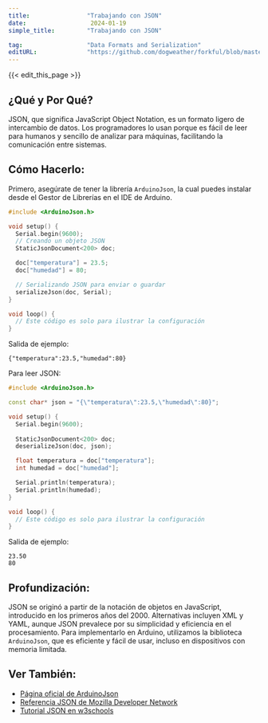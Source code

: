 ```yaml
---
title:                "Trabajando con JSON"
date:                  2024-01-19
simple_title:         "Trabajando con JSON"

tag:                  "Data Formats and Serialization"
editURL:              "https://github.com/dogweather/forkful/blob/master/content/es/arduino/working-with-json.md"
---
```


{{< edit_this_page >}}

## ¿Qué y Por Qué?

JSON, que significa JavaScript Object Notation, es un formato ligero de intercambio de datos. Los programadores lo usan porque es fácil de leer para humanos y sencillo de analizar para máquinas, facilitando la comunicación entre sistemas.

## Cómo Hacerlo:

Primero, asegúrate de tener la librería `ArduinoJson`, la cual puedes instalar desde el Gestor de Librerías en el IDE de Arduino.

```c++
#include <ArduinoJson.h>

void setup() {
  Serial.begin(9600);
  // Creando un objeto JSON
  StaticJsonDocument<200> doc;

  doc["temperatura"] = 23.5;
  doc["humedad"] = 80;

  // Serializando JSON para enviar o guardar
  serializeJson(doc, Serial);
}

void loop() {
  // Este código es solo para ilustrar la configuración
}
```
Salida de ejemplo:
```
{"temperatura":23.5,"humedad":80}
```

Para leer JSON:
```c++
#include <ArduinoJson.h>

const char* json = "{\"temperatura\":23.5,\"humedad\":80}";

void setup() {
  Serial.begin(9600);
  
  StaticJsonDocument<200> doc;
  deserializeJson(doc, json);

  float temperatura = doc["temperatura"];
  int humedad = doc["humedad"];

  Serial.println(temperatura);
  Serial.println(humedad);
}

void loop() {
  // Este código es solo para ilustrar la configuración
}
```
Salida de ejemplo:
```
23.50
80
```

## Profundización:

JSON se originó a partir de la notación de objetos en JavaScript, introducido en los primeros años del 2000. Alternativas incluyen XML y YAML, aunque JSON prevalece por su simplicidad y eficiencia en el procesamiento. Para implementarlo en Arduino, utilizamos la biblioteca `ArduinoJson`, que es eficiente y fácil de usar, incluso en dispositivos con memoria limitada.

## Ver También:

- [Página oficial de ArduinoJson](https://arduinojson.org/)
- [Referencia JSON de Mozilla Developer Network](https://developer.mozilla.org/en-US/docs/Web/JavaScript/Reference/Global_Objects/JSON)
- [Tutorial JSON en w3schools](https://www.w3schools.com/js/js_json_intro.asp)
